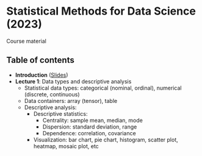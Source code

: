 # Statistical Methods for Data Science (2023)

Course material

## Table of contents

+ **Introduction** ([Slides](./lectures/introduction_handout.pdf))
+ **Lecture 1**: Data types and descriptive analysis 
  + Statistical data types: categorical (nominal, ordinal), numerical (discrete, continuous)
  + Data containers: array (tensor), table
  + Descriptive analysis:
    + Descriptive statistics:
      + Centrality: sample mean, median, mode
      + Dispersion: standard deviation, range
      + Dependence: correlation, covariance
    + Visualization: bar chart, pie chart, histogram, scatter plot, heatmap, mosaic plot, etc
